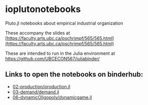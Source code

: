 # ioplutonotebooks
Pluto.jl notebooks about empirical industrial organization

These accompany the slides at [https://faculty.arts.ubc.ca/pschrimpf/565/565.html](https://faculty.arts.ubc.ca/pschrimpf/565/565.html)

These are intended to run in the Julia environment at https://github.com/UBCECON567/juliabinder/

## Links to open the notebooks on binderhub:

- [02-production/production.jl](https://mybinder.org/v2/gh/UBCECON567/juliabinder/main?urlpath=pluto/open?url=https://raw.githubusercontent.com/UBCECON567/ioplutonotebooks/main/notebooks/02-production/production.jl)
- [03-demand/demand.jl](https://mybinder.org/v2/gh/UBCECON567/juliabinder/main?urlpath=pluto/open?url=https://raw.githubusercontent.com/UBCECON567/ioplutonotebooks/main/notebooks/03-demand/demand.jl)
- [06-dynamicOligopoly/dynamicgame.jl](https://mybinder.org/v2/gh/UBCECON567/juliabinder/main?urlpath=pluto/open?url=https://raw.githubusercontent.com/UBCECON567/ioplutonotebooks/main/notebooks/06-dynamicOligopoly/dynamicgame.jl)
